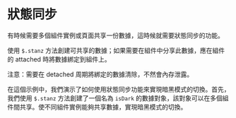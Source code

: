 <template is="exm-article">
<a href="../../publics/examples/sync-state/demo.html" preview></a>
<a href="../../publics/examples/sync-state/is-dark.js"></a>
<a href="../../publics/examples/sync-state/simple-btn.html" main></a>
<a href="../../publics/examples/sync-state/switch-dark.html"></a>
</template>

# 狀態同步

有時候需要多個組件實例或頁面共享一份數據，這時候就需要狀態同步的功能。

使用 `$.stanz` 方法創建可共享的數據；如果需要在組件中分享此數據，應在組件的 attached 時將數據綁定到組件上。

注意：需要在 detached 周期將綁定的數據清除，不然會內存泄露。

在這個示例中，我們演示了如何使用狀態同步功能來實現暗黑模式的切換。首先，我們使用 `$.stanz` 方法創建了一個名為 `isDark` 的數據對象，該對象可以在多個組件間共享。使不同組件實例能夠共享數據，實現暗黑模式的切換。